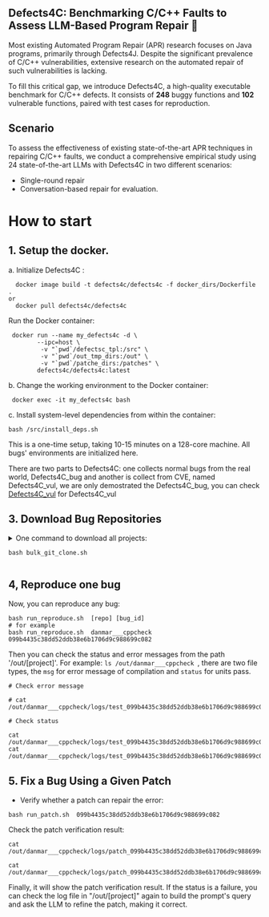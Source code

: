 ## Defects4C: Benchmarking C/C++ Faults to Assess LLM-Based Program Repair 👋

Most existing Automated Program Repair (APR) research focuses on Java programs, primarily through Defects4J. Despite the significant prevalence of C/C++ vulnerabilities, extensive research on the automated repair of such vulnerabilities is lacking.

To fill this critical gap, we introduce Defects4C, a high-quality executable benchmark for C/C++ defects. It consists of **248** buggy functions and **102** vulnerable functions, paired with test cases for reproduction.




## Scenario

To assess the effectiveness of existing state-of-the-art APR techniques in repairing C/C++ faults, we conduct a comprehensive empirical study using 24 state-of-the-art LLMs with Defects4C in two different scenarios:

  - Single-round repair
  - Conversation-based repair for evaluation. 


# How to start 

## 1. Setup the docker. 

a. Initialize Defects4C :

```shell
  docker image build -t defects4c/defects4c -f docker_dirs/Dockerfile .
or 
  docker pull defects4c/defects4c
```
Run the Docker container:

```
 docker run --name my_defects4c -d \
        --ipc=host \
         -v "`pwd`/defectsc_tpl:/src" \
         -v "`pwd`/out_tmp_dirs:/out" \
         -v "`pwd`/patche_dirs:/patches" \
        defects4c/defects4c:latest
```

b. Change the working environment to the Docker container:

```
 docker exec -it my_defects4c bash
```

c. Install system-level dependencies from within the container:

```
bash /src/install_deps.sh 
```

This is a one-time setup, taking 10-15 minutes on a 128-core machine. All bugs' environments are initialized here.

There are two parts to Defects4C: one collects normal bugs from the real world, Defects4C_bug and another is collect from CVE, named Defects4C_vul, we are only demostrated the Defects4C_bug, you can check [Defects4C_vul](Defects4C_vul.md) for Defects4C_vul

## 3. Download Bug Repositories

<details>

<summary>One command to download all projects:

```
bash bulk_git_clone.sh
```

</summary>

### You can also check out projects one by one


- List Projects

```shell
find projects* -name '*bug*json'|xargs jq '.[]|select(.unittest.status=="success2")|.url'|awk -F "/commits/" '{print $1}'|sort |uniq -c
```

- List the buglist for a specific project (list -r [project] ):

```
jq ".[]|.commit_after" projects_v1/[repo]/bugs_list_new.json

#for example
jq ".[]|.commit_after" projects_v1/danmar___cppcheck/bugs_list_new.json

```

- Get information for a specific bug (info [bug_id]):

```
jq '.[]|select(.commit_after=="[commit_after]")|.' projects_v1/[repo]/bugs_list_new.json
#for example
jq '.[]|select(.commit_after=="d2284ddbcd2a70b4a39047ae32b1c5662060407f")|.' projects_v1/danmar___cppcheck/bugs_list_new.json
```

- Checkout a buggy source code and reproduce the UnitTest pair (reproduce [bug_id]):
```
bash bulk_git_clone.sh [repo]
# or git clone one project or all projects 
bash bulk_git_clone.sh danmar___cppcheck
bash bulk_git_clone.sh 
```

</details>

## 4, Reproduce one bug
Now, you can reproduce any bug:

```
bash run_reproduce.sh  [repo] [bug_id]
# for example
bash run_reproduce.sh  danmar___cppcheck 099b4435c38dd52ddb38e6b1706d9c988699c082

```
Then you can check the status and error messages from the path '/out/[project]'. For example: `ls /out/danmar___cppcheck `, there are two file types, the `msg` for error message of compilation and `status` for units pass.

```
# Check error message

# cat  /out/danmar___cppcheck/logs/test_099b4435c38dd52ddb38e6b1706d9c988699c082_fix.msg

# Check status

cat  /out/danmar___cppcheck/logs/test_099b4435c38dd52ddb38e6b1706d9c988699c082_fix.status
cat  /out/danmar___cppcheck/logs/test_099b4435c38dd52ddb38e6b1706d9c988699c082_buggy.status
```

## 5. Fix a Bug Using a Given Patch

- Verify whether a patch can repair the error:

```
bash run_patch.sh  099b4435c38dd52ddb38e6b1706d9c988699c082

```

Check the patch verification result:



```
cat  /out/danmar___cppcheck/logs/patch_099b4435c38dd52ddb38e6b1706d9c988699c082_01d594477413b345316d0c0e2acbe8e9.msg

cat  /out/danmar___cppcheck/logs/patch_099b4435c38dd52ddb38e6b1706d9c988699c082_01d594477413b345316d0c0e2acbe8e9.status

```


</details>
Finally, it will show the patch verification result. If the status is a failure, you can check the log file in "/out/[project]" again to build the prompt's query and ask the LLM to refine the patch, making it correct.




